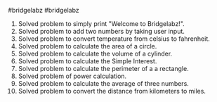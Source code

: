 #bridgelabz
#bridgelabz
1. Solved problem to simply print "Welcome to Bridgelabz!".
2. Solved problem to add two numbers by taking user input.
3. Solved problem to convert temperature from celsius to fahrenheit.
4. Solved problem to calculate the area of a circle.
5. Solved problem to calculate the volume of a cylinder.
6. Solved problem to calculate the Simple Interest.
7. Solved problem to calculate the perimeter of a a rectangle.
8. Solved problem of power calculation.
9. Solved problem to calculate the average of three numbers.
10. Solved problem to convert the distance from kilometers to miles.
